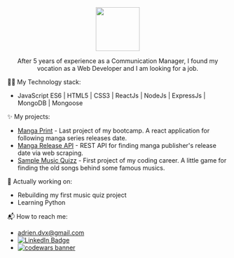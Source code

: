 <div id="header" align="center">
  <img src="https://media.giphy.com/media/xTiIzJSKB4l7xTouE8/giphy.gif" width=100"/>
</div>

<div id"=presentation" algin="center">

<p align="center"> After 5 years of experience as a Communication Manager, I found my vocation as a Web Developer and I am looking for a job.</p> 

👨‍💻 My Technology stack:
- JavaScript ES6 | HTML5 | CSS3 | ReactJs | NodeJs | ExpressJs | MongoDB | Mongoose 

✨ My projects:
- [Manga Print] - Last project of my bootcamp. A react application for following manga series releases date. 
- [Manga Release API] - REST API for finding manga publisher's release date via web scraping.
- [Sample Music Quizz] - First project of my coding career. A little game for finding the old songs behind some famous musics.

🚧 Actually working on: 
- Rebuilding my first music quiz project
- Learning Python                                
                 
📬 How to reach me:
- adrien.dvx@gmail.com
- <div id="in">                 
   <a href="https://www.linkedin.com/in/adrien-deveaux/">                 
    <img src="https://img.shields.io/badge/LinkedIn-blue?logo=linkedin&logoColor=white&style=for-the-badge" alt="LinkedIn Badge" />
   </a>
  </div>                                                                                                                             
- <div id="codewars">
    <a href="https://www.codewars.com/users/Adriendev">                                   
      <img src="https://www.codewars.com/users/Adriendev/badges/small" alt="codewars banner" />                                                                 </a>                                                                                      
  </div>


[Manga Print]: https://manga-print.netlify.app/
[Manga Release API]: https://documenter.getpostman.com/view/21225621/UzBjs8Hf
[Sample Music Quizz]: https://adriendev.github.io/Sampling-Music-Quizz/
